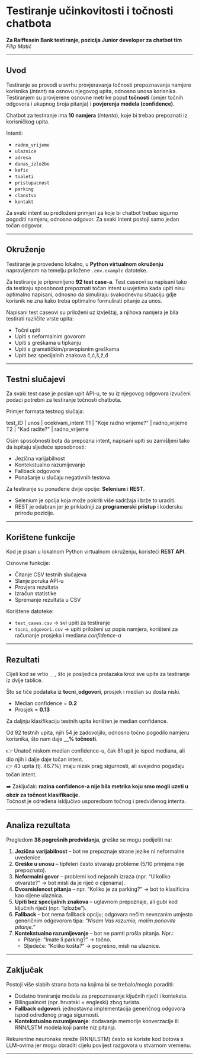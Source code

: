 # Testiranje učinkovitosti i točnosti chatbota  
**Za Raiffesein Bank testiranje, pozicija Junior developer za chatbot tim**  
*Filip Matić*  

---

## Uvod  

Testiranje se provodi u svrhu provjeravanja točnosti prepoznavanja namjere korisnika (*intent*) na osnovu njegovog upita, odnosno unosa korisnika. Testiranjem su provjerene osnovne metrike poput **točnosti** (omjer točnih odgovora i ukupnog broja pitanja) i **povjerenja modela (confidence)**.  

Chatbot za testiranje ima **10 namjera** (*intenta*), koje bi trebao prepoznati iz korisničkog upita.  

Intenti:  
- `radno_vrijeme`  
- `ulaznice`  
- `adresa`  
- `danas_izložbe`  
- `kafic`  
- `toaleti`  
- `pristupacnost`  
- `parking`  
- `clanstvo`  
- `kontakt`  

Za svaki intent su predloženi primjeri za koje bi chatbot trebao sigurno pogoditi namjeru, odnosno odgovor. Za svaki intent postoji samo jedan točan odgovor.  

---

## Okruženje  

Testiranje je provedeno lokalno, u **Python virtualnom okruženju** napravljenom na temelju priložene `.env.example` datoteke.  

Za testiranje je pripremljeno **92 test case-a**. Test caseovi su napisani tako da testiraju sposobnost prepoznati točan intent u uvjetima kada upiti nisu optimalno napisani, odnosno da simuliraju svakodnevnu situaciju gdje korisnik ne zna kako treba optimalno formulirati pitanje za unos.  

Napisani test caseovi su priloženi uz izvještaj, a njihova namjera je bila testirati različite vrste upita:  
- Točni upiti  
- Upiti s neformalnim govorom  
- Upiti s greškama u tipkanju  
- Upiti s gramatičkim/pravopisnim greškama  
- Upiti bez specijalnih znakova č,ć,š,ž,đ  

---

## Testni slučajevi  

Za svaki test case je poslan upit API-u, te su iz njegovog odgovora izvučeni podaci potrebni za testiranje točnosti chatbota.  

Primjer formata testnog slučaja:  

test_ID | unos | ocekivani_intent
T1 | "Koje radno vrijeme?" | radno_vrijeme
T2 | "Kad radite?" | radno_vrijeme


Osim sposobnosti bota da prepozna intent, napisani upiti su zamišljeni tako da ispitaju sljedeće sposobnosti:  
- Jezična varijabilnost  
- Kontekstualno razumijevanje  
- Fallback odgovore  
- Ponašanje u slučaju negativnih testova  

Za testiranje su ponuđene dvije opcije: **Selenium** i **REST**.  
- Selenium je opcija koja može pokriti više sadržaja i brže to uraditi.  
- REST je odabran jer je prikladniji za **programerski pristup** i kodersku prirodu pozicije.  

---

## Korištene funkcije  

Kod je pisan u lokalnom Python virtualnom okruženju, koristeći **REST API**.  

Osnovne funkcije:  
- Čitanje CSV testnih slučajeva  
- Slanje poruka API-u  
- Provjera rezultata  
- Izračun statistike  
- Spremanje rezultata u CSV  

Korištene datoteke:  
- `test_cases.csv` → svi upiti za testiranje  
- `tocni_odgovori.csv` → upiti priloženi uz popis namjera, korišteni za računanje prosjeka i mediana *confidence-a*  

---

## Rezultati  

Cijeli kod se vrtio `__`, što je posljedica prolazaka kroz sve upite za testiranje iz dvije tablice.  

Što se tiče podataka iz **tocni_odgovori**, prosjek i median su dosta niski.  
- Median confidence = **0.2**  
- Prosjek = **0.13**  

Za daljnju klasifikaciju testnih upita korišten je median confidence.  

Od 92 testnih upita, njih 54 je zadovoljilo, odnosno točno pogodilo namjeru korisnika, što nam daje **__% točnosti**.  

👉 Unatoč niskom median confidence-u, čak 81 upit je ispod mediana, ali dio njih i dalje daje točan intent.  
👉 43 upita (tj. 46.7%) imaju nizak prag sigurnosti, ali svejedno pogađaju točan intent.  

➡️ Zaključak: **razina confidence-a nije bila metrika koju smo mogli uzeti u obzir za točnost klasifikacije.**  
Točnost je određena isključivo usporedbom točnog i predviđenog intenta.  

---

## Analiza rezultata  

Pregledom **38 pogrešnih predviđanja**, greške se mogu podijeliti na:  

1. **Jezična varijabilnost** – bot ne prepoznaje strane jezike ni neformalne uvedenice.  
2. **Greške u unosu** – tipfeleri često stvaraju probleme (5/10 primjera nije prepoznato).  
3. **Neformalni govor** – problemi kod nejasnih izraza (npr. “U koliko otvarate?” → bot misli da je riječ o cijenama).  
4. **Dvosmislenost pitanja** – npr. “Koliko je za parking?” → bot to klasificira kao cijene ulaznica.  
5. **Upiti bez specijalnih znakova** – uglavnom prepoznaje, ali gubi kod ključnih riječi (npr. “izlozbe”).  
6. **Fallback** – bot nema fallback opciju; odgovara nečim nevezanim umjesto generičnim odgovorom tipa: *“Nisam Vas razumio, molim ponovite pitanje.”*  
7. **Kontekstualno razumijevanje** – bot ne pamti prošla pitanja. Npr.:  
   - Pitanje: “Imate li parking?” → točno.  
   - Sljedeće: “Koliko košta?” → pogrešno, misli na ulaznice.  

---

## Zaključak  

Postoji više slabih strana bota na kojima bi se trebalo/moglo poraditi:  
- Dodatno treniranje modela za prepoznavanje ključnih riječi i konteksta.  
- Bilingualnost (npr. hrvatski + engleski) zbog turista.  
- **Fallback odgovori**: jednostavna implementacija generičnog odgovora ispod određenog praga sigurnosti.  
- **Kontekstualno razumijevanje**: dodavanje memorije konverzacije ili RNN/LSTM modela koji pamte niz pitanja.  

Rekurentne neuronske mreže (RNN/LSTM) često se koriste kod botova s LLM-ovima jer mogu obraditi cijelu povijest razgovora u stvarnom vremenu.  

---
